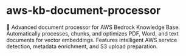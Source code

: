 # aws-kb-document-processor
🚀 Advanced document processor for AWS Bedrock Knowledge Base. Automatically processes, chunks, and optimizes PDF, Word, and text documents for vector embeddings. Features intelligent AWS service detection, metadata enrichment, and S3 upload preparation.
